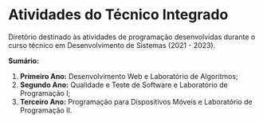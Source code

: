 # Atividades do Técnico Integrado
Diretório destinado às atividades de programação desenvolvidas durante o curso técnico em Desenvolvimento de Sistemas (2021 - 2023).

**Sumário:**
1. **Primeiro Ano:** Desenvolvimento Web e Laboratório de Algoritmos;
2. **Segundo Ano:** Qualidade e Teste de Software e Laboratório de Programação I;
3. **Terceiro Ano:** Programação para Dispositivos Móveis e Laboratório de Programação II.
